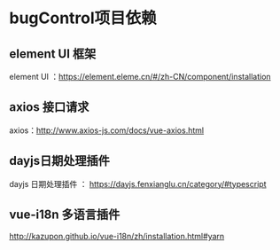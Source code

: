 # bugControl项目依赖

## element UI 框架

element UI ：https://element.eleme.cn/#/zh-CN/component/installation

## axios 接口请求

axios：http://www.axios-js.com/docs/vue-axios.html

## dayjs日期处理插件

dayjs 日期处理插件 ： https://dayjs.fenxianglu.cn/category/#typescript

## vue-i18n 多语言插件

http://kazupon.github.io/vue-i18n/zh/installation.html#yarn







